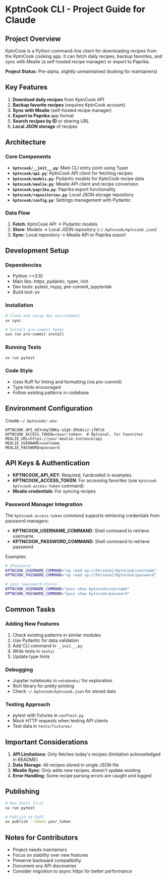 # KptnCook CLI - Project Guide for Claude

## Project Overview

KptnCook is a Python command-line client for downloading recipes from the KptnCook cooking app. It can fetch daily recipes, backup favorites, and sync with Mealie (a self-hosted recipe manager) or export to Paprika.

**Project Status**: Pre-alpha, slightly unmaintained (looking for maintainers)

## Key Features

1. **Download daily recipes** from KptnCook API
2. **Backup favorite recipes** (requires KptnCook account)
3. **Sync with Mealie** (self-hosted recipe manager)
4. **Export to Paprika** app format
5. **Search recipes by ID** or sharing URL
6. **Local JSON storage** of recipes

## Architecture

### Core Components

- **`kptncook/__init__.py`**: Main CLI entry point using Typer
- **`kptncook/api.py`**: KptnCook API client for fetching recipes
- **`kptncook/models.py`**: Pydantic models for KptnCook recipe data
- **`kptncook/mealie.py`**: Mealie API client and recipe conversion
- **`kptncook/paprika.py`**: Paprika export functionality
- **`kptncook/repositories.py`**: Local JSON storage repository
- **`kptncook/config.py`**: Settings management with Pydantic

### Data Flow

1. **Fetch**: KptnCook API → Pydantic models
2. **Store**: Models → Local JSON repository (`~/.kptncook/kptncook.json`)
3. **Sync**: Local repository → Mealie API or Paprika export

## Development Setup

### Dependencies

- Python >=3.10
- Main libs: httpx, pydantic, typer, rich
- Dev tools: pytest, mypy, pre-commit, jupyterlab
- Build tool: uv

### Installation

```bash
# Clone and setup dev environment
uv sync

# Install pre-commit hooks
uvx run pre-commit install
```

### Running Tests

```bash
uv run pytest
```

### Code Style

- Uses Ruff for linting and formatting (via pre-commit)
- Type hints encouraged
- Follow existing patterns in codebase

## Environment Configuration

Create `~/.kptncook/.env`:

```env
KPTNCOOK_API_KEY=6q7QNKy-oIgk-IMuWisJ-jfN7s6
KPTNCOOK_ACCESS_TOKEN=<your-token>  # Optional, for favorites
MEALIE_URL=https://your-mealie-instance/api
MEALIE_USERNAME=username
MEALIE_PASSWORD=password
```

## API Keys & Authentication

- **KPTNCOOK_API_KEY**: Required, hardcoded in examples
- **KPTNCOOK_ACCESS_TOKEN**: For accessing favorites (use `kptncook kptncook-access-token` command)
- **Mealie credentials**: For syncing recipes

### Password Manager Integration

The `kptncook-access-token` command supports retrieving credentials from password managers:

- **KPTNCOOK_USERNAME_COMMAND**: Shell command to retrieve username
- **KPTNCOOK_PASSWORD_COMMAND**: Shell command to retrieve password

Examples:
```bash
# 1Password
KPTNCOOK_USERNAME_COMMAND="op read op://Personal/KptnCook/username"
KPTNCOOK_PASSWORD_COMMAND="op read op://Personal/KptnCook/password"

# pass (password-store)
KPTNCOOK_USERNAME_COMMAND="pass show kptncook/username"
KPTNCOOK_PASSWORD_COMMAND="pass show kptncook/password"
```

## Common Tasks

### Adding New Features

1. Check existing patterns in similar modules
2. Use Pydantic for data validation
3. Add CLI command in `__init__.py`
4. Write tests in `tests/`
5. Update type hints

### Debugging

- Jupyter notebooks in `notebooks/` for exploration
- Rich library for pretty printing
- Check `~/.kptncook/kptncook.json` for stored data

### Testing Approach

- pytest with fixtures in `conftest.py`
- Mock HTTP requests when testing API clients
- Test data in `tests/fixtures/`

## Important Considerations

1. **API Limitations**: Only fetches today's recipes (limitation acknowledged in README)
2. **Data Storage**: All recipes stored in single JSON file
3. **Mealie Sync**: Only adds new recipes, doesn't update existing
4. **Error Handling**: Some recipe parsing errors are caught and logged

## Publishing

```bash
# Run tests first
uv run pytest

# Publish to PyPI
uv publish --token your_token
```

## Notes for Contributors

- Project needs maintainers
- Focus on stability over new features
- Preserve backward compatibility
- Document any API discoveries
- Consider migration to async httpx for better performance
